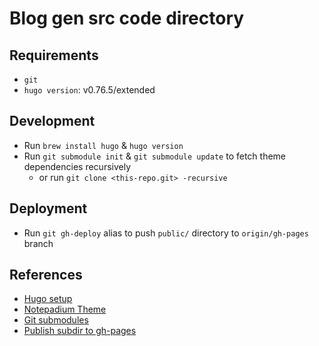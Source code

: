 # Blog gen src code directory

## Requirements
* `git`
* `hugo version`: v0.76.5/extended

## Development
* Run `brew install hugo` & `hugo version`
* Run `git submodule init` & `git submodule update` to fetch theme dependencies recursively
  * or run `git clone <this-repo.git> -recursive`

## Deployment
* Run `git gh-deploy` alias to push `public/` directory to `origin/gh-pages` branch

## References
* [Hugo setup](https://levelup.gitconnected.com/build-a-personal-website-with-github-pages-and-hugo-6c68592204c7)
* [Notepadium Theme](https://github.com/cntrump/hugo-notepadium)
* [Git submodules](https://www.atlassian.com/git/tutorials/git-submodule)
* [Publish subdir to gh-pages](https://gist.github.com/cobyism/4730490)